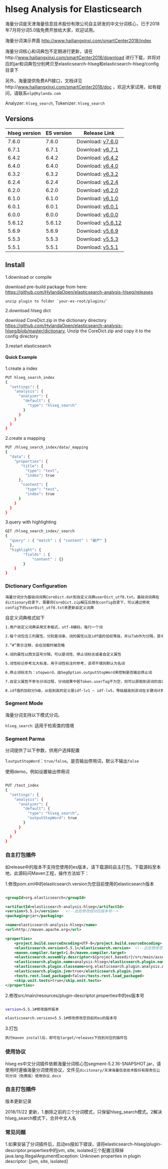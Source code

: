 hlseg Analysis for Elasticsearch
=============================

海量分词是天津海量信息技术股份有限公司自主研发的中文分词核心，已于2018年7月将分词5.0版免费开放给大家，欢迎试用。

海量分词演示界面 http://www.hailiangxinxi.com/smartCenter2018/index

海量分词核心和词典包不定期进行更新，请在http://www.hailiangxinxi.com/smartCenter2018/download 进行下载，并将对应的jar和词典包分别拷贝至elasticsearch-hlseg和elasticsearch-hlseg/config目录下

另外，海量提供免费API接口，文档详见http://www.hailiangxinxi.com/smartCenter2018/doc ，欢迎大家试用，如有疑问，请联系`nlp@hylanda.com`

Analyzer: `hlseg_search`, Tokenizer: `hlseg_search`

Versions
--------

hlseg version | ES version | Release Link |
-----------|-----------|-----------
7.6.0| 7.6.0| Download: [v7.6.0](https://github.com/HylandaOpen/elasticsearch-analysis-hlseg/releases/tag/v7.6.0)
6.7.1| 6.7.1| Download: [v6.7.1](https://github.com/HylandaOpen/elasticsearch-analysis-hlseg/releases/tag/v6.7.1)
6.4.2| 6.4.2| Download: [v6.4.2](https://github.com/HylandaOpen/elasticsearch-analysis-hlseg/releases/tag/v6.4.2)
6.4.0| 6.4.0| Download: [v6.4.0](https://github.com/HylandaOpen/elasticsearch-analysis-hlseg/releases/tag/v6.4.0)
6.3.2| 6.3.2| Download: [v6.3.2](https://github.com/HylandaOpen/elasticsearch-analysis-hlseg/releases/tag/v6.3.2)
6.2.4| 6.2.4| Download: [v6.2.4](https://github.com/HylandaOpen/elasticsearch-analysis-hlseg/releases/tag/v6.2.4)
6.2.0| 6.2.0| Download: [v6.2.0](https://github.com/HylandaOpen/elasticsearch-analysis-hlseg/releases/tag/v6.2.0)
6.1.0| 6.1.0| Download: [v6.1.0](https://github.com/HylandaOpen/elasticsearch-analysis-hlseg/releases/tag/v6.1.0)
6.0.1| 6.0.1| Download: [v6.0.1](https://github.com/HylandaOpen/elasticsearch-analysis-hlseg/releases/tag/v6.0.1)
6.0.0| 6.0.0| Download: [v6.0.0](https://github.com/HylandaOpen/elasticsearch-analysis-hlseg/releases/tag/v6.0.0)
5.6.12| 5.6.12| Download: [v5.6.12](https://github.com/HylandaOpen/elasticsearch-analysis-hlseg/releases/tag/v5.6.12)
5.6.9| 5.6.9| Download: [v5.6.9](https://github.com/HylandaOpen/elasticsearch-analysis-hlseg/releases/tag/v5.6.9)
5.5.3| 5.5.3| Download: [v5.5.3](https://github.com/HylandaOpen/elasticsearch-analysis-hlseg/releases/tag/v5.5.3)
5.5.1| 5.5.1| Download: [v5.5.1](https://github.com/HylandaOpen/elasticsearch-analysis-hlseg/releases/tag/v5.5.1)

Install
-------

1.download or compile

download pre-build package from here: https://github.com/HylandaOpen/elasticsearch-analysis-hlseg/releases
    
    unzip plugin to folder `your-es-root/plugins/`

2.download hlseg dict

download CoreDict.zip in the dictionary directory https://github.com/HylandaOpen/elasticsearch-analysis-hlseg/blob/master/dictionary, Unzip the CoreDict.zip and copy it to the config directory

3.restart elasticsearch



#### Quick Example

1.create a index

```bash
PUT hlseg_search_index
{
  "settings": {
    "analysis": {
      "analyzer": {
        "default": {
          "type": "hlseg_search"
        }
      }
    }
  }
}
```

2.create a mapping

```bash
PUT /hlseg_search_index/data/_mapping
{
  "data": {
    "properties": {
       "title": {
         "type": "text",
         "index": true
      },
       "content": {
         "type": "text",
         "index": true
      }
    }
  }
}
```


3.query with highlighting

```bash
GET /hlseg_search_index/_search
{
  "query" : { "match" : { "content" : "破产" }
  },
  "highlight": {
        "fields" : {
            "content" : {}
        }
    }
}
```

### Dictionary Configuration

`海量分词分为基础词词典CoreDict.dat和自定义词典userDict_utf8.txt。基础词词典在dictionary目录下，需要将CoreDict.zip解压后放在config目录下，可以通过修改config下的userDict_utf8.txt来更新自定义词典`

自定义词典格式如下


```bash
1.用户自定义词典采用文本格式，utf-8编码，每行一个词

2.每个词包含三列属性，分别是词串、词的属性以及idf值的加权等级，并以Tab作为分隔，其中除了词串必填外，其他列可以不填，不填写则系统采用默认值

3.“#”表示注释，会在加载时被忽略

4.词的属性以西文逗号分隔，可以是词性、停止词标志或者自定义属性

5.词性标记参考北大标准，用于词性标注时参考，该项不填则默认为名词

6.停止词标志为：stopword，由SegOption.outputStopWord来控制是否输出停止词

7.自定义属性不参与分词过程，分词结果中若Token.userTag不为空，则可以获取到该词的自定义属性。

8.idf值的加权分5级，从低到高的定义是idf-lv1 — idf-lv5，等级越高则该词在关键词计算时的权重会越大，若不填写该值则系统默认是idf-lv3(中等权重）
```

### Segment Mode

海量分词支持以下模式分词。

`hlseg_search`: 适用于检索类的情境



### Segment Parma
分词提供了以下参数，供用户选择配置

1.`outputStopWord`：`true/false`。是否输出停用词，默认不输出`false`

使用demo，例如设置输出停用词

```bash

PUT /test_index
{
  "settings": {
    "analysis": {
      "analyzer": {
        "default": {
          "type": "hlseg_search",
          "outputStopWord": true
        }
      }
    }
  }
}

```

### 自主打包插件

如release中的版本不支持您使用的es版本，请下载源码自主打包。下载源码至本地，此源码问Maven工程，操作方法如下：

1.修改pom.xml中的elasticsearch.version为您目前使用的elasticsearch版本

```xml

<groupId>org.elasticsearch</groupId>

<artifactId>elasticsearch-analysis-hlseg</artifactId>
<version>5.5.1</version>   <!--此处修改成对应版本号-->
<packaging>jar</packaging>

<name>elasticsearch-analysis-hlseg</name>
<url>http://maven.apache.org</url>

<properties>
	<project.build.sourceEncoding>UTF-8</project.build.sourceEncoding>
	<elasticsearch.version>5.5.1</elasticsearch.version>  <!--此处修改您目前的es的版本号，目前只支持5.5.1以上-->
	<maven.compiler.target>1.8</maven.compiler.target>
	<elasticsearch.assembly.descriptor>${project.basedir}/src/main/assemblies/plugin.xml</elasticsearch.assembly.descriptor>
	<elasticsearch.plugin.name>analysis-hlseg</elasticsearch.plugin.name>
	<elasticsearch.plugin.classname>org.elasticsearch.plugin.analysis.AnalysiaHLSegPlugin</elasticsearch.plugin.classname>
	<elasticsearch.plugin.jvm>true</elasticsearch.plugin.jvm>
	<tests.rest.load_packaged>false</tests.rest.load_packaged>
	<skip.unit.tests>true</skip.unit.tests>
</properties>

```

2.修改src/main/resources/plugin-descriptor.properties中的es版本号

```bash

version=5.5.1#修改插件版本

elasticsearch.version=5.5.1#修改修改您目前的es的版本号

```

3.打包

```bash
执行maven install后，即可在target/releases下找到对应的插件包

```


### 使用协议

hlseg es中文分词插件依赖海量分词核心包segment-5.2.16-SNAPSHOT.jar，请使用时遵循海量分词使用协议，文件见`dicitonary/天津海量信息技术股份有限责任公司分词（免费版）使用协议.docx`


### 自主打包插件

版本更新记录


2018/11/22 更新，1.删除之前的三个分词模式，只保留hlseg_search模式。2解决hlseg_search模式下，合并中文人名


### 常见问题

1.如果安装了分词插件后，启动es报如下错误，请将elasticsearch-hlseg/plugin-descriptor.properties中的jvm, site, isolated三个配置注释掉
java.lang.IllegalArgumentException: Unknown properties in plugin descriptor: [jvm, site, isolated]
